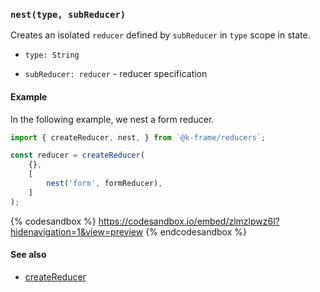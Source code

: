### `nest(type, subReducer)`

Creates an isolated `reducer` defined by `subReducer` in `type` scope in state.

- `type: String`

- `subReducer: reducer` - reducer specification

#### Example

In the following example, we nest a form reducer.

```javascript
import { createReducer, nest, } from `@k-frame/reducers`;

const reducer = createReducer(
    {},
    [
        nest('form', formReducer),
    ]
);

```

{% codesandbox %}
https://codesandbox.io/embed/zlmzlpwz6l?hidenavigation=1&view=preview
{% endcodesandbox %}

#### See also
* [createReducer](createReducer.md)
